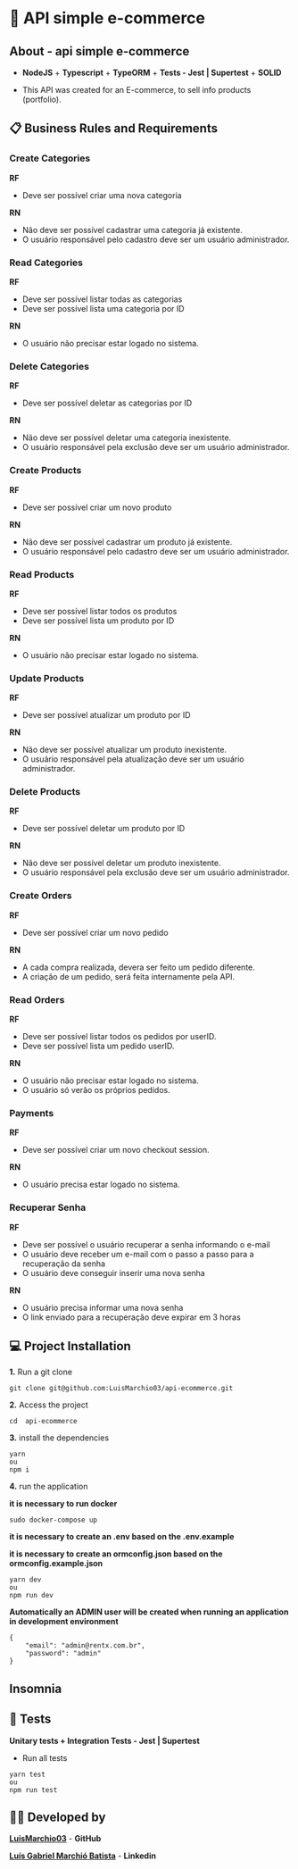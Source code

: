 # 🚀 API simple e-commerce

## About - api simple e-commerce

- **NodeJS** + **Typescript** + **TypeORM** + **Tests - Jest | Supertest** + **SOLID**

- This API was created for an E-commerce, to sell info products (portfolio).

## 📋 Business Rules and Requirements

### Create Categories

**RF**

- Deve ser possível criar uma nova categoria

**RN**

- Não deve ser possível cadastrar uma categoria já existente.
- O usuário responsável pelo cadastro deve ser um usuário administrador.

### Read Categories

**RF**

- Deve ser possível listar todas as categorias
- Deve ser possível lista uma categoria por ID

**RN**

- O usuário não precisar estar logado no sistema.

### Delete Categories

**RF**

- Deve ser possível deletar as categorias por ID

**RN**

- Não deve ser possível deletar uma categoria inexistente.
- O usuário responsável pela exclusão deve ser um usuário administrador.

### Create Products

**RF**

- Deve ser possível criar um novo produto

**RN**

- Não deve ser possível cadastrar um produto já existente.
- O usuário responsável pelo cadastro deve ser um usuário administrador.

### Read Products

**RF**

- Deve ser possível listar todos os produtos
- Deve ser possível lista um produto por ID

**RN**

- O usuário não precisar estar logado no sistema.

### Update Products

**RF**

- Deve ser possível atualizar um produto por ID

**RN**

- Não deve ser possível atualizar um produto inexistente.
- O usuário responsável pela atualização deve ser um usuário administrador.

### Delete Products

**RF**

- Deve ser possível deletar um produto por ID

**RN**

- Não deve ser possível deletar um produto inexistente.
- O usuário responsável pela exclusão deve ser um usuário administrador.

### Create Orders

**RF**

- Deve ser possível criar um novo pedido

**RN**

- A cada compra realizada, devera ser feito um pedido diferente.
- A criação de um pedido, será feita internamente pela API.

### Read Orders

**RF**

- Deve ser possível listar todos os pedidos por userID.
- Deve ser possível lista um pedido userID.

**RN**

- O usuário não precisar estar logado no sistema.
- O usuário só verão os próprios pedidos.

### Payments

**RF**

- Deve ser possível criar um novo checkout session.

**RN**

- O usuário precisa estar logado no sistema.

### Recuperar Senha

**RF**

- Deve ser possível o usuário recuperar a senha informando o e-mail
- O usuário deve receber um e-mail com o passo a passo para a recuperação da senha
- O usuário deve conseguir inserir uma nova senha

**RN**

- O usuário precisa informar uma nova senha
- O link enviado para a recuperação deve expirar em 3 horas

## 💻 Project Installation

**1.** Run a git clone

```
git clone git@github.com:LuisMarchio03/api-ecommerce.git
```

**2.** Access the project

```
cd  api-ecommerce
```

**3.** install the dependencies

```
yarn
ou
npm i
```

**4.** run the application

**it is necessary to run docker**

```
sudo docker-compose up
```

**it is necessary to create an .env based on the .env.example**

**it is necessary to create an ormconfig.json based on the ormconfig.example.json**

```
yarn dev
ou
npm run dev
```

**Automatically an ADMIN user will be created when running an application in development environment**

```
{
    "email": "admin@rentx.com.br",
    "password": "admin"
}
```

## Insomnia

## 🧪 Tests

**Unitary tests + Integration Tests - Jest | Supertest**

- Run all tests

```
yarn test
ou
npm run test
```

## 👨‍💻 Developed by

[**LuisMarchio03**](https://github.com/LuisMarchio03) - **GitHub**

[**Luís Gabriel Marchió Batista**](https://www.linkedin.com/in/lu%C3%ADs-gabriel-marchi%C3%B3-batista-a0aa64206/) - **Linkedin**
